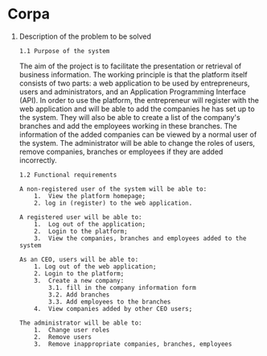 # Corpa

1.  Description of the problem to be solved

        1.1 Purpose of the system

    The aim of the project is to facilitate the presentation or retrieval of business information.
    The working principle is that the platform itself consists of two parts: a web application to be used by entrepreneurs, users and administrators, and an Application Programming Interface (API).
    In order to use the platform, the entrepreneur will register with the web application and will be able to add the companies he has set up to the system. They will also be able to create a list of the company's branches and add the employees working in these branches. The information of the added companies can be viewed by a normal user of the system. The administrator will be able to change the roles of users, remove companies, branches or employees if they are added incorrectly.

        1.2 Functional requirements

        A non-registered user of the system will be able to:
            1.	View the platform homepage;
            2. log in (register) to the web application.

        A registered user will be able to:
            1.	Log out of the application;
            2.	Login to the platform;
            3.	View the companies, branches and employees added to the system

        As an CEO, users will be able to:
            1. Log out of the web application;
            2. Login to the platform;
            3.	Create a new company:
                3.1. fill in the company information form
                3.2. Add branches
                3.3. Add employees to the branches
            4.	View companies added by other CEO users;

        The administrator will be able to:
            1.	Change user roles
            2.	Remove users
            3.	Remove inappropriate companies, branches, employees
